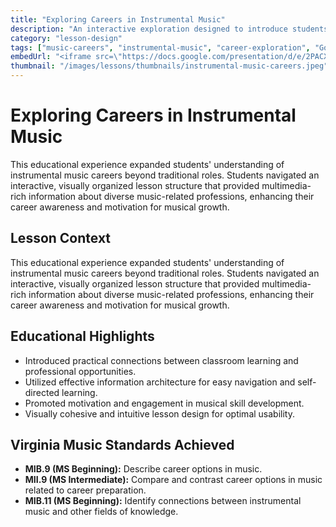 ```yaml
---
title: "Exploring Careers in Instrumental Music"
description: "An interactive exploration designed to introduce students to professional music career pathways. Structured using a Hub-and-Spoke navigation pattern within Google Slides, students independently discovered various instrumental music careers through multimedia resources."
category: "lesson-design"
tags: ["music-careers", "instrumental-music", "career-exploration", "Google-Slides", "information-architecture"]
embedUrl: "<iframe src=\"https://docs.google.com/presentation/d/e/2PACX-1vRvv34R0s3E9naHNo1WhTbGgySce3a9wai0DVBOboVu09Lf95-gyh8diYPjVXVwOg/pubembed?start=false&loop=false&delayms=3000\" frameborder=\"0\" width=\"960\" height=\"569\" allowfullscreen=\"true\" mozallowfullscreen=\"true\" webkitallowfullscreen=\"true\"></iframe>"
thumbnail: "/images/lessons/thumbnails/instrumental-music-careers.jpeg"
---
```


# Exploring Careers in Instrumental Music

This educational experience expanded students' understanding of instrumental music careers beyond traditional roles. Students navigated an interactive, visually organized lesson structure that provided multimedia-rich information about diverse music-related professions, enhancing their career awareness and motivation for musical growth.

## Lesson Context

This educational experience expanded students' understanding of instrumental music careers beyond traditional roles. Students navigated an interactive, visually organized lesson structure that provided multimedia-rich information about diverse music-related professions, enhancing their career awareness and motivation for musical growth.

## Educational Highlights

* Introduced practical connections between classroom learning and professional opportunities.
* Utilized effective information architecture for easy navigation and self-directed learning.
* Promoted motivation and engagement in musical skill development.
* Visually cohesive and intuitive lesson design for optimal usability.

## Virginia Music Standards Achieved

* **MIB.9 (MS Beginning):** Describe career options in music.
* **MII.9 (MS Intermediate):** Compare and contrast career options in music related to career preparation.
* **MIB.11 (MS Beginning):** Identify connections between instrumental music and other fields of knowledge. 